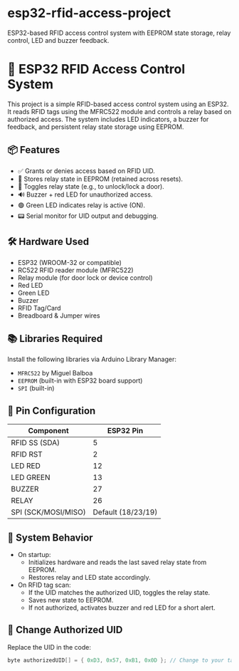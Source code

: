 # esp32-rfid-access-project
ESP32-based RFID access control system with EEPROM state storage, relay control, LED and buzzer feedback.

# 🔐 ESP32 RFID Access Control System

This project is a simple RFID-based access control system using an ESP32. It reads RFID tags using the MFRC522 module and controls a relay based on authorized access. The system includes LED indicators, a buzzer for feedback, and persistent relay state storage using EEPROM.

## 📦 Features

- ✅ Grants or denies access based on RFID UID.
- 💾 Stores relay state in EEPROM (retained across resets).
- 🔄 Toggles relay state (e.g., to unlock/lock a door).
- 🔊 Buzzer + red LED for unauthorized access.
- 🟢 Green LED indicates relay is active (ON).
- 📟 Serial monitor for UID output and debugging.

## 🛠️ Hardware Used

- ESP32 (WROOM-32 or compatible)
- RC522 RFID reader module (MFRC522)
- Relay module (for door lock or device control)
- Red LED
- Green LED
- Buzzer
- RFID Tag/Card
- Breadboard & Jumper wires

## 📚 Libraries Required

Install the following libraries via Arduino Library Manager:

- `MFRC522` by Miguel Balboa
- `EEPROM` (built-in with ESP32 board support)
- `SPI` (built-in)

## 🔌 Pin Configuration

| Component      | ESP32 Pin |
|----------------|-----------|
| RFID SS (SDA)  | 5         |
| RFID RST       | 2         |
| LED RED        | 12        |
| LED GREEN      | 13        |
| BUZZER         | 27        |
| RELAY          | 26        |
| SPI (SCK/MOSI/MISO) | Default (18/23/19) |

## 🔄 System Behavior

- On startup:
  - Initializes hardware and reads the last saved relay state from EEPROM.
  - Restores relay and LED state accordingly.
- On RFID tag scan:
  - If the UID matches the authorized UID, toggles the relay state.
  - Saves new state to EEPROM.
  - If not authorized, activates buzzer and red LED for a short alert.

## 🔐 Change Authorized UID

Replace the UID in the code:
```cpp
byte authorizedUID[] = { 0xD3, 0x57, 0xB1, 0x0D }; // Change to your tag's UID
